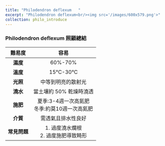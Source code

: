 ```yaml
---
title: "Philodendron deflexum	"
excerpt: "Philodendron deflexum<br/><img src='/images/600x579.png'>"
collection: philo_introduce
---
```


### Philodendron deflexum	照顧總結

|**難易度**| 容易 |
|:-:|:-:|
|**濕度**|60%-70%|
|**溫度**|15°C-30°C|
|**光照**|中等到明亮的散射光|
|**澆水**|當土壤約 50% 乾燥時澆透|
|**施肥**|夏季:3-4週一次高氮肥<br>冬季:約莫10週一次高氮肥|
|**介質**|需透氣且排水性良好|
|**常見問題**|1. 過度澆水爛根<br>2. 過度施肥導致畸形|
